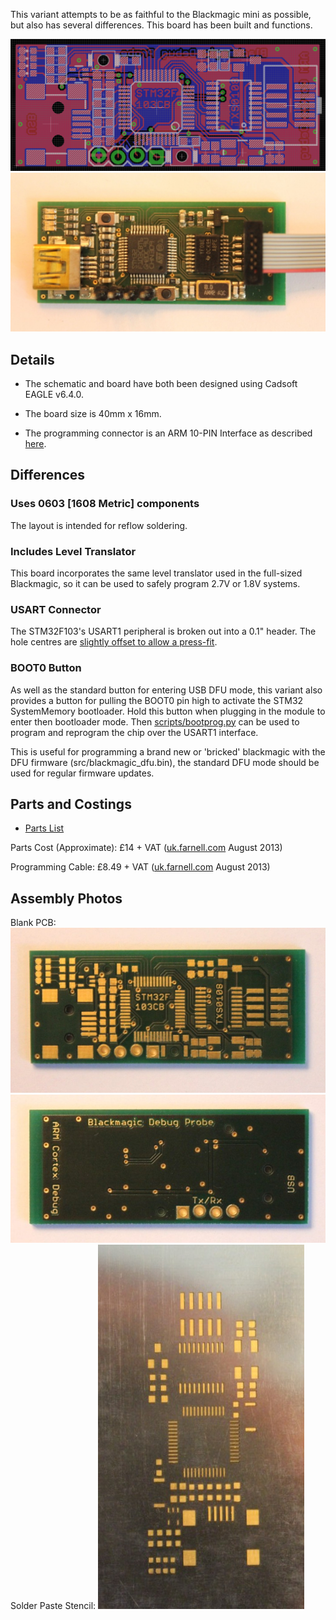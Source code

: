 This variant attempts to be as faithful to the Blackmagic mini as
possible, but also has several differences. This board has been built
and functions.

![Blackmagic richardeoin PCB](blackmagic_richardeoin_board.png
 "Blackmagic richardeoin PCB")
![Blackmagic richardeoin Assembled](blackmagic_richardeoin_assembled.JPG
 "Blackmagic richardeoin Assembled")

## Details

* The schematic and board have both been designed using Cadsoft EAGLE
  v6.4.0.

* The board size is 40mm x 16mm.

* The programming connector is an ARM 10-PIN Interface as described
  [here](http://www.keil.com/support/man/docs/ulink2/ulink2_hw_connectors.htm).

## Differences

### Uses 0603 [1608 Metric] components

The layout is intended for reflow soldering.

### Includes Level Translator

This board incorporates the same level translator used in the
full-sized Blackmagic, so it can be used to safely program 2.7V or
1.8V systems.

### USART Connector

The STM32F103's USART1 peripheral is broken out into a 0.1"
header. The hole centres are
[slightly offset to allow a press-fit](https://www.sparkfun.com/tutorials/114).

### BOOT0 Button

As well as the standard button for entering USB DFU mode, this variant
also provides a button for pulling the BOOT0 pin high to activate the
STM32 SystemMemory bootloader. Hold this button when plugging in the
module to enter then bootloader mode. Then
[scripts/bootprog.py](scripts/bootprog.py) can be used to program and
reprogram the chip over the USART1 interface.

This is useful for programming a brand new or 'bricked' blackmagic
with the DFU firmware (src/blackmagic_dfu.bin), the standard DFU mode
should be used for regular firmware updates.

## Parts and Costings

* [Parts List](Parts.md)

Parts Cost (Approximate): £14 + VAT
([uk.farnell.com](http://uk.farnell.com) August 2013)

Programming Cable: £8.49 + VAT
([uk.farnell.com](http://uk.farnell.com/samtec/ffsd-05-d-06-00-01-n/ribbon-cable-idc-152-4mm-grey-10way/dp/1667659)
August 2013)

## Assembly Photos

Blank PCB:
![PCB Front Side](blackmagic_richardeoin_pcb_front.JPG "PCB Front Side")
![PCB Reverse Side](blackmagic_richardeoin_pcb_reverse.JPG "PCB Reverse Side")
Solder Paste Stencil:
![PCB Stencil](blackmagic_richardeoin_stencil.JPG "PCB Stencil")
